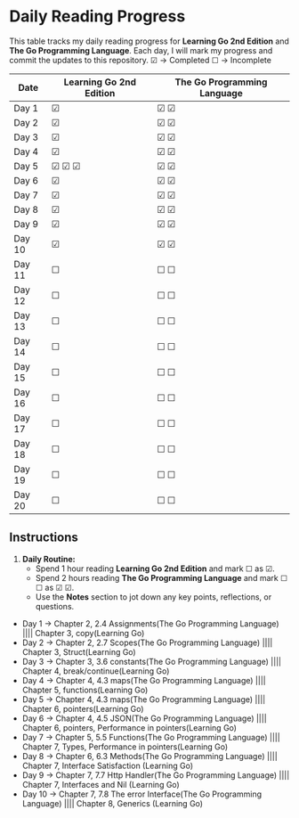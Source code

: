 # Daily Reading Progress

This table tracks my daily reading progress for **Learning Go 2nd Edition** and **The Go Programming Language**. Each day, I will mark my progress and commit the updates to this repository.
☑ -> Completed
☐ -> Incomplete

| Date       | Learning Go 2nd Edition | The Go Programming Language |
|------------|--------------------------|----------------------------|
| Day 1      | ☑                        | ☑  ☑                       |
| Day 2      | ☑                        | ☑  ☑                       |
| Day 3      | ☑                        | ☑  ☑                       |
| Day 4      | ☑                        | ☑  ☑                       |
| Day 5      | ☑ ☑ ☑                    | ☑  ☑                       |
| Day 6      | ☑                        | ☑  ☑                       |
| Day 7      | ☑                        | ☑  ☑                       |
| Day 8      | ☑                        | ☑  ☑                       |
| Day 9      | ☑                        | ☑  ☑                       |
| Day 10     | ☑                        | ☑  ☑                       |
| Day 11     | ☐                        | ☐  ☐                       |
| Day 12     | ☐                        | ☐  ☐                       |
| Day 13     | ☐                        | ☐  ☐                       |
| Day 14     | ☐                        | ☐  ☐                       |
| Day 15     | ☐                        | ☐  ☐                       |
| Day 16     | ☐                        | ☐  ☐                       |
| Day 17     | ☐                        | ☐  ☐                       |
| Day 18     | ☐                        | ☐  ☐                       |
| Day 19     | ☐                        | ☐  ☐                       |
| Day 20     | ☐                        | ☐  ☐                       |

## Instructions     

1. **Daily Routine:**
   - Spend 1 hour reading **Learning Go 2nd Edition** and mark ☐ as ☑.
   - Spend 2 hours reading **The Go Programming Language** and mark ☐ ☐ as ☑ ☑.
   - Use the **Notes** section to jot down any key points, reflections, or questions.

- Day 1 -> Chapter 2, 2.4 Assignments(The Go Programming Language)           |||| Chapter 3, copy(Learning Go)
- Day 2 -> Chapter 2, 2.7 Scopes(The Go Programming Language)                |||| Chapter 3, Struct(Learning Go)
- Day 3 -> Chapter 3, 3.6 constants(The Go Programming Language)             |||| Chapter 4, break/continue(Learning Go)
- Day 4 -> Chapter 4, 4.3 maps(The Go Programming Language)                  |||| Chapter 5, functions(Learning Go)
- Day 5 -> Chapter 4, 4.3 maps(The Go Programming Language)                  |||| Chapter 6, pointers(Learning Go)
- Day 6 -> Chapter 4, 4.5 JSON(The Go Programming Language)                  |||| Chapter 6, pointers, Performance in pointers(Learning Go)
- Day 7 -> Chapter 5, 5.5 Functions(The Go Programming Language)             |||| Chapter 7, Types, Performance in pointers(Learning Go)
- Day 8 -> Chapter 6, 6.3 Methods(The Go Programming Language)               |||| Chapter 7, Interface Satisfaction (Learning Go)
- Day 9 -> Chapter 7, 7.7 Http Handler(The Go Programming Language)          |||| Chapter 7, Interfaces and Nil (Learning Go)
- Day 10 -> Chapter 7, 7.8 The error Interface(The Go Programming Language)  |||| Chapter 8, Generics (Learning Go)
